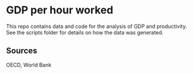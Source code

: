 # GDP per hour worked 

This repo contains data and code for the analysis of GDP and productivity. See the scripts folder for details on how the data was generated.

## Sources
OECD, World Bank
